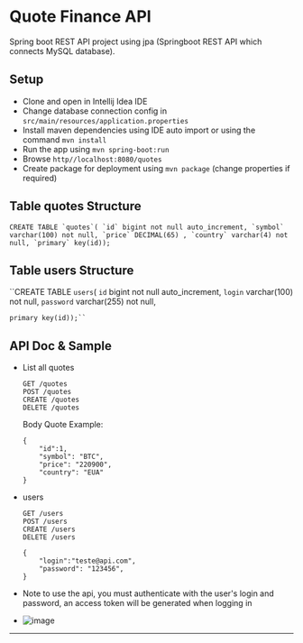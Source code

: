 # Quote Finance API
Spring boot REST API project using jpa (Springboot REST API which connects MySQL database).

Setup
-----
- Clone and open in Intellij Idea IDE
- Change database connection config in `src/main/resources/application.properties`
- Install maven dependencies using IDE auto import or using the command ``mvn install``
- Run the app using ``mvn spring-boot:run``
- Browse ``http//localhost:8080/quotes``
- Create package for deployment using ``mvn package`` (change properties if required)

Table quotes Structure
---------------
``CREATE TABLE `quotes`(
   `id` bigint not null auto_increment,
    `symbol` varchar(100) not null,
    `price` DECIMAL(65) ,
    `country` varchar(4) not null,
    `primary` key(id));``

Table users Structure
---------------
``CREATE TABLE `users`(
    `id` bigint not null auto_increment,
    `login` varchar(100) not null,
    `password` varchar(255) not null,

    primary key(id));``
    
API Doc & Sample
----------------
- List all quotes 
    ```
    GET /quotes
    POST /quotes
    CREATE /quotes
    DELETE /quotes
    ```
    Body Quote Example:
    ```
    {
        "id":1,
        "symbol": "BTC",
        "price": "220900",
        "country": "EUA"
    }
    ```
-   users
    ```
    GET /users
    POST /users
    CREATE /users
    DELETE /users
    
    {
        "login":"teste@api.com",
        "password": "123456",
    }
    ```
    
- Note 
to use the api, you must authenticate with the user's login and password, an access token will be generated when logging in
- ![image](https://user-images.githubusercontent.com/71887970/222826870-53e529d7-51f8-4a3d-9e21-51e5fdb827cc.png)

-----
